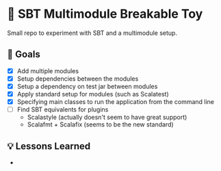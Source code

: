 # 🧸 SBT Multimodule Breakable Toy

Small repo to experiment with SBT and a multimodule setup.

## 🎯 Goals

- [x] Add multiple modules
- [x] Setup dependencies between the modules
- [x] Setup a dependency on test jar between modules
- [x] Apply standard setup for modules (such as Scalatest)
- [x] Specifying main classes to run the application from the command line
- [ ] Find SBT equivalents for plugins
  - Scalastyle (actually doesn't seem to have great support)
  - Scalafmt + Scalafix (seems to be the new standard)

## 💡 Lessons Learned

-
